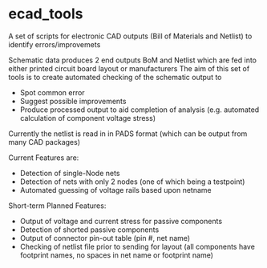 # ecad_tools
A set of scripts for electronic CAD outputs (Bill of Materials and Netlist) to identify errors/improvemets

Schematic data produces 2 end outputs BoM and Netlist which are fed into either printed circuit board layout or manufacturers
The aim of this set of tools is to create automated checking of the schematic output to 
  - Spot common error
  - Suggest possible improvements
  - Produce processed output to aid completion of analysis (e.g. automated calculation of component voltage stress)

Currently the netlist is read in in PADS format (which can be output from many CAD packages)

Current Features are:
- Detection of single-Node nets
- Detection of nets with only 2 nodes (one of which being a testpoint)
- Automated guessing of voltage rails based upon netname


Short-term Planned Features:
- Output of voltage and current stress for passive components
- Detection of shorted passive components
- Output of connector pin-out table (pin #, net name)
- Checking of netlist file prior to sending for layout (all components have footprint names, no spaces in net name or footprint name)
